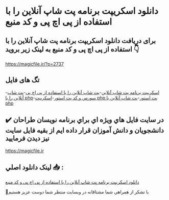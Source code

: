 # دانلود اسکریپت برنامه پت شاپ آنلاین را با استفاده از پی اچ پی و کد منبع

## برای دریافت دانلود اسکریپت برنامه پت شاپ آنلاین را با استفاده از پی اچ پی و کد منبع به لینک زیر بروید 👇

https://magicfile.ir/?p=2737

## تگ های فایل

-[اسکریپت برنامه پت شاپ آنلاین](https://magicfile.ir/product/%d8%a7%d8%b3%da%a9%d8%b1%db%8c%d9%be%d8%aa%d8%a8%d8%b1%d9%86%d8%a7%d9%85%d9%87-%d9%be%d8%aa-%d8%b4%d8%a7%d9%be-%d8%a2%d9%86%d9%84%d8%a7%db%8c%d9%86-%d8%b1%d8%a7-%d8%a8%d8%a7-php/)-[پت شاپ آنلاین را با استفاده از پی اچ پی](https://magicfile.ir/product/%d8%a7%d8%b3%da%a9%d8%b1%db%8c%d9%be%d8%aa%d8%a8%d8%b1%d9%86%d8%a7%d9%85%d9%87-%d9%be%d8%aa-%d8%b4%d8%a7%d9%be-%d8%a2%d9%86%d9%84%d8%a7%db%8c%d9%86-%d8%b1%d8%a7-%d8%a8%d8%a7-php/)-[پت شاپ آنلاین را با php](https://magicfile.ir/product/%d8%a7%d8%b3%da%a9%d8%b1%db%8c%d9%be%d8%aa%d8%a8%d8%b1%d9%86%d8%a7%d9%85%d9%87-%d9%be%d8%aa-%d8%b4%d8%a7%d9%be-%d8%a2%d9%86%d9%84%d8%a7%db%8c%d9%86-%d8%b1%d8%a7-%d8%a8%d8%a7-php/)-[سورس و کد پت استور](https://magicfile.ir/product/%d8%a7%d8%b3%da%a9%d8%b1%db%8c%d9%be%d8%aa%d8%a8%d8%b1%d9%86%d8%a7%d9%85%d9%87-%d9%be%d8%aa-%d8%b4%d8%a7%d9%be-%d8%a2%d9%86%d9%84%d8%a7%db%8c%d9%86-%d8%b1%d8%a7-%d8%a8%d8%a7-php/)-[اسکریپت php پت استور](https://magicfile.ir/product/%d8%a7%d8%b3%da%a9%d8%b1%db%8c%d9%be%d8%aa%d8%a8%d8%b1%d9%86%d8%a7%d9%85%d9%87-%d9%be%d8%aa-%d8%b4%d8%a7%d9%be-%d8%a2%d9%86%d9%84%d8%a7%db%8c%d9%86-%d8%b1%d8%a7-%d8%a8%d8%a7-php/)-[پت شاپ آنلاین با php](https://magicfile.ir/product/%d8%a7%d8%b3%da%a9%d8%b1%db%8c%d9%be%d8%aa%d8%a8%d8%b1%d9%86%d8%a7%d9%85%d9%87-%d9%be%d8%aa-%d8%b4%d8%a7%d9%be-%d8%a2%d9%86%d9%84%d8%a7%db%8c%d9%86-%d8%b1%d8%a7-%d8%a8%d8%a7-php/)

## ✔️ در سايت فايل هاي ويژه اي براي برنامه نويسان طراحان دانشجويان و دانش آموزان قرار داده ايم از بقيه فايل سايت نيز ديدن فرماييد

https://magicfile.ir


## لينک دانلود اصلي 📥 :

[دانلود اسکریپت برنامه پت شاپ آنلاین را با استفاده از پی اچ پی و کد منبع](https://magicfile.ir/product/%d8%a7%d8%b3%da%a9%d8%b1%db%8c%d9%be%d8%aa%d8%a8%d8%b1%d9%86%d8%a7%d9%85%d9%87-%d9%be%d8%aa-%d8%b4%d8%a7%d9%be-%d8%a2%d9%86%d9%84%d8%a7%db%8c%d9%86-%d8%b1%d8%a7-%d8%a8%d8%a7-php/) 


🙏با تشکر از همراهي شما مشتاقانه در وبسایت منتظر شما دوست عزیز هستیم

